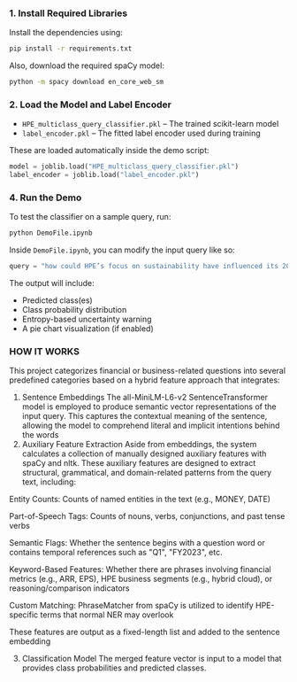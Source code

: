 
### 1. Install Required Libraries

Install the dependencies using:

```bash
pip install -r requirements.txt
```

Also, download the required spaCy model:

```bash
python -m spacy download en_core_web_sm
```

### 2. Load the Model and Label Encoder


- `HPE_multiclass_query_classifier.pkl` – The trained scikit-learn model
- `label_encoder.pkl` – The fitted label encoder used during training

These are loaded automatically inside the demo script:

```python
model = joblib.load("HPE_multiclass_query_classifier.pkl")
label_encoder = joblib.load("label_encoder.pkl")
```

### 4. Run the Demo

To test the classifier on a sample query, run:

```bash
python DemoFile.ipynb
```

Inside `DemoFile.ipynb`, you can modify the input query like so:

```python
query = "how could HPE’s focus on sustainability have influenced its 2025 profitability?"
```

The output will include:
- Predicted class(es)
- Class probability distribution
- Entropy-based uncertainty warning
- A pie chart visualization (if enabled)

### HOW IT WORKS
This project categorizes financial or business-related questions into several predefined categories based on a hybrid feature approach that integrates:

1. Sentence Embeddings
The all-MiniLM-L6-v2 SentenceTransformer model is employed to produce semantic vector representations of the input query. This captures the contextual meaning of the sentence, allowing the model to comprehend literal and implicit intentions behind the words
2. Auxiliary Feature Extraction
Aside from embeddings, the system calculates a collection of manually designed auxiliary features with spaCy and nltk. These auxiliary features are designed to extract structural, grammatical, and domain-related patterns from the query text, including:

Entity Counts: Counts of named entities in the text (e.g., MONEY, DATE)

Part-of-Speech Tags: Counts of nouns, verbs, conjunctions, and past tense verbs

Semantic Flags: Whether the sentence begins with a question word or contains temporal references such as "Q1", "FY2023", etc.

Keyword-Based Features: Whether there are phrases involving financial metrics (e.g., ARR, EPS), HPE business segments (e.g., hybrid cloud), or reasoning/comparison indicators

Custom Matching: PhraseMatcher from spaCy is utilized to identify HPE-specific terms that normal NER may overlook

These features are output as a fixed-length list and added to the sentence embedding

3. Classification Model
The merged feature vector is input to a model that provides class probabilities and predicted classes.
